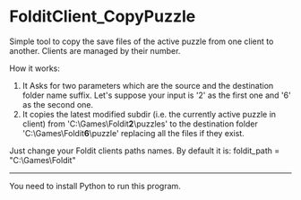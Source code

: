 # FolditClient_CopyPuzzle
Simple tool to copy the save files of the active puzzle from one client to another. Clients are managed by their number.

How it works:
1) It Asks for two parameters which are the source and the destination folder name suffix. Let's suppose your input is '2' as the first one and '6' as the second one.
2) It copies the latest modified subdir (i.e. the currently active puzzle in client) from 'C:\Games\Foldit**2**\puzzles\'  to the destination folder 'C:\Games\Foldit**6**\puzzle\' replacing all the files if they exist.

Just change your Foldit clients paths names. By default it is:
foldit_path = "C:\\Games\\Foldit"

---
You need to install Python to run this program.

